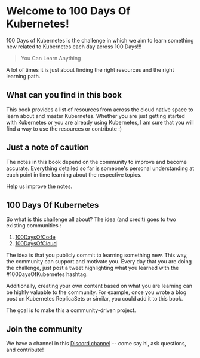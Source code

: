 # Welcome to 100 Days Of Kubernetes!

100 Days of Kubernetes is the challenge in which we aim to learn something new related to Kubernetes each day across 100 Days!!!

> You Can Learn Anything 

A lot of times it is just about finding the right resources and the right learning path. 

## What can you find in this book

This book provides a list of resources from across the cloud native space to learn about and master Kubernetes. Whether you are just getting started with Kubernetes or you are already using Kubernetes, I am sure that you will find a way to use the resources or contribute :)

## Just a note of caution

The notes in this book depend on the community to improve and become accurate. Everything detailed so far is someone's personal understanding at each point in time learning about the respective topics. 

Help us improve the notes. 

## 100 Days Of Kubernetes

So what is this challenge all about? The idea (and credit) goes to two existing communities :
1. [100DaysOfCode](https://www.100daysofcode.com/)
2. [100DaysOfCloud](https://www.100daysofcloud.com/)

The idea is that you publicly commit to learning something new. This way, the community can support and motivate you. Every day that you are doing the challenge, just post a tweet highlighting what you learned with the #100DaysOfKubernetes hashtag. 

Additionally, creating your own content based on what you are learning can be highly valuable to the community. For example, once you wrote a blog post on Kubernetes ReplicaSets or similar, you could add it to this book.  

The goal is to make this a community-driven project.

## Join the community 

We have a channel in this [Discord channel](https://discord.gg/bs2sy3Ppm7) -- come say hi, ask questions, and contribute!